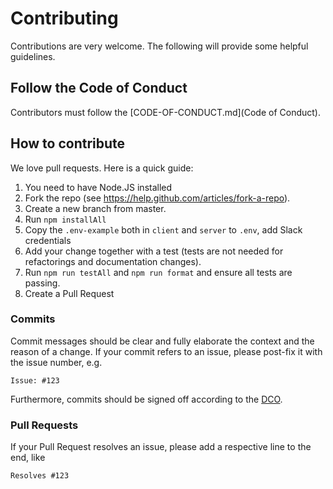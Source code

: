 # Contributing

Contributions are very welcome. The following will provide some helpful guidelines.

## Follow the Code of Conduct

Contributors must follow the [CODE-OF-CONDUCT.md](Code of Conduct).

## How to contribute

We love pull requests. Here is a quick guide:

1. You need to have Node.JS installed
2. Fork the repo (see https://help.github.com/articles/fork-a-repo).
3. Create a new branch from master.
4. Run `npm installAll`
5. Copy the `.env-example` both in `client` and `server` to `.env`, add Slack credentials
5. Add your change together with a test (tests are not needed for refactorings and documentation changes).
6. Run `npm run testAll` and `npm run format` and ensure all tests are passing.
7. Create a Pull Request

### Commits

Commit messages should be clear and fully elaborate the context and the reason of a change.
If your commit refers to an issue, please post-fix it with the issue number, e.g.

```
Issue: #123
```

Furthermore, commits should be signed off according to the [DCO](DCO.md).

### Pull Requests

If your Pull Request resolves an issue, please add a respective line to the end, like

```
Resolves #123
```
